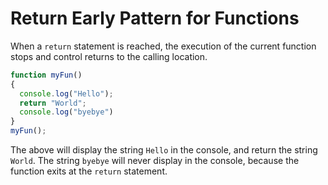 # **Return Early Pattern for Functions**

When a `return` statement is reached, the execution of the current function stops and control returns to the calling location.

```js
function myFun()
{
  console.log("Hello");
  return "World";
  console.log("byebye")
}
myFun();
```

The above will display the string `Hello` in the console, and return the string `World`. The string `byebye` will never display in the console, because the function exits at the `return` statement.
